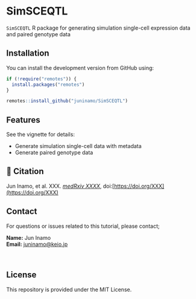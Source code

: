 # SimSCEQTL
`SimSCEQTL` R package for generating simulation single-cell expression data and paired genotype data

## Installation

You can install the development version from GitHub using:

``` r
if (!require("remotes")) {
  install.packages("remotes")
}

remotes::install_github("juninamo/SimSCEQTL")
```

## Features
See the vignette for details:

- Generate simulation single-cell data with metadata
- Generate paired genotype data


## 📝 Citation 
Jun Inamo, et al. XXX. [*medRxiv XXXX*](https://XXX), doi:[https://doi.org/XXX](https://doi.org/XXX)

## Contact
For questions or issues related to this tutorial, please contact;

**Name:** Jun Inamo  
**Email:** juninamo@keio.jp


&nbsp;&nbsp;

## License
This repository is provided under the MIT License.

